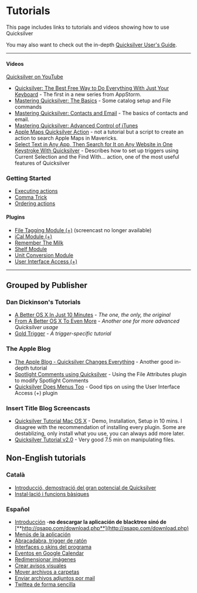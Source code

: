 # Tutorials

This page includes links to tutorials and videos showing how to use Quicksilver

You may also want to check out the in-depth [Quicksilver User's Guide](Quicksilver\_User's\_Guide/).

***

#### Videos

[Quicksilver on YouTube](https://www.youtube.com/channel/UCncG9qMNHNkWcxi5ONKksHA)

* [Quicksilver: The Best Free Way to Do Everything With Just Your Keyboard](http://mac.appstorm.net/reviews/productivity-review/quicksilver-the-best-free-way-to-do-everything-with-just-your-keyboard/) - The first in a new series from AppStorm.
* [Mastering Quicksilver: The Basics](http://mac.appstorm.net/how-to/productivity-how-to/mastering-quicksilver-the-basics/) - Some catalog setup and File commands
* [Mastering Quicksilver: Contacts and Email](http://mac.appstorm.net/how-to/productivity-how-to/mastering-quicksilver-contacts-and-email/) - The basics of contacts and email.
* [Mastering Quicksilver: Advanced Control of iTunes](http://mac.appstorm.net/how-to/music/mastering-quicksilver-advanced-control-of-itunes/)
* [Apple Maps Quicksilver Action](https://n8henrie.com/2013/12/apple-maps-quicksilver-action/) - not a tutorial but a script to create an action to search Apple Maps in Mavericks.
* [Select Text in Any App, Then Search for It on Any Website in One Keystroke With Quicksilver](https://www.moncefbelyamani.com/search-for-selected-text-on-any-website-with-quicksilver/) - Describes how to set up triggers using Current Selection and the Find With... action, one of the most useful features of Quicksilver

### Getting Started

* [Executing actions](https://docs.qsapp.com/documentation/executing\_actions)
* [Comma Trick](https://docs.qsapp.com/documentation/comma\_trick)
* [Ordering actions](https://docs.qsapp.com/documentation/ordering\_actions)

#### Plugins

* [File Tagging Module (+)](http://gigaom.com/apple/the-metadata-screencast-part-three/) (screencast no longer available)
* [iCal Module (+)](http://www.tuaw.com/2006/09/23/how-to-add-a-new-ical-event-from-quicksilver/)
* [Remember The Milk](https://docs.qsapp.com/documentation/remember\_the\_milk)
* [Shelf Module](https://docs.qsapp.com/documentation/shelf\_module)
* [Unit Conversion Module](https://docs.qsapp.com/documentation/unit\_conversion\_module)
* [User Interface Access (+)](http://gigaom.com/apple/quicksilver-does-menus-too/)

***

## Grouped by Publisher

### Dan Dickinson's Tutorials

* [A Better OS X In Just 10 Minutes](https://vjarmy.com/archives/2004/03/quicksilver\_a\_b.php) - _The one, the only, the original_
* [From A Better OS X To Even More](https://vjarmy.com/archives/2005/02/quicksilver\_fro.php) - _Another one for more advanced Quicksilver usage_
* [Gold Trigger](https://vjarmy.com/archives/2006/01/quicksilver\_gold\_trigger.php) - _A trigger-specific tutorial_

### The Apple Blog

* [The Apple Blog - Quicksilver Changes Everything](http://gigaom.com/apple/quicksilver-changes-everything/) - Another good in-depth tutorial
* [Spotlight Comments using Quicksilver](http://gigaom.com/apple/spotlight-comments-using-quicksilver/) - Using the File Attributes plugin to modify Spotlight Comments
* [Quicksilver Does Menus Too](http://gigaom.com/apple/quicksilver-does-menus-too/) - Good tips on using the User Interface Access (+) plugin

### Insert Title Blog Screencasts

* [Quicksilver Tutorial Mac OS X](http://www.youtube.com/watch?v=EBvFUhTqKK4) - Demo, Installation, Setup in 10 mins. I disagree with the recommendation of installing every plugin. Some are destablizing, only install what you use, you can always add more later.
* [Quicksilver Tutorial v2.0](http://www.youtube.com/watch?v=EydTYOeqIrk\&mode=related\&search=) - Very good 7.5 min on manipulating files.

## Non-English tutorials

### Català

* [Introducció, demostració del gran potencial de Quicksilver](http://apple.bloks.cat/programari/tutorial-quicksilver-introduccio/)
* [Instal·lació i funcions bàsiques](http://apple.bloks.cat/programari/tutorial-quicksilver-instal%C2%B7lacio-i-funcions-basiques/)

### Español

* [Introducción](http://www.youtube.com/watch?gl=ES\&hl=es\&v=xtPGEgIhjdo) -**no descargar la aplicación de blacktree sinó de** [**http://qsapp.com/download.php**](http://qsapp.com/download.php)
* [Menús de la aplicación](http://www.youtube.com/watch?gl=ES\&hl=es\&v=ghVvYUjCW-M)
* [Abracadabra, trigger de ratón](http://www.youtube.com/watch?v=0tKOQDNsFxE)
* [Interfaces o skins del programa](http://www.facilware.com/screencast/quicksilver/qscap4.mov)
* [Eventos en Google Calendar](http://www.youtube.com/watch?v=rk1Y1Q3q\_9o)
* [Redimensionar imágenes](http://www.youtube.com/watch?v=3JGOPC9Ad4I)
* [Crear avisos visuales](http://www.youtube.com/watch?v=x15rzIRJew0)
* [Mover archivos a carpetas](http://www.youtube.com/watch?v=O2AgPeF\_Q4s)
* [Enviar archivos adjuntos por mail](http://www.youtube.com/watch?v=qgih8qTHZD4)
* [Twittea de forma sencilla](http://www.youtube.com/watch?v=WHzjBn1zNDc)

